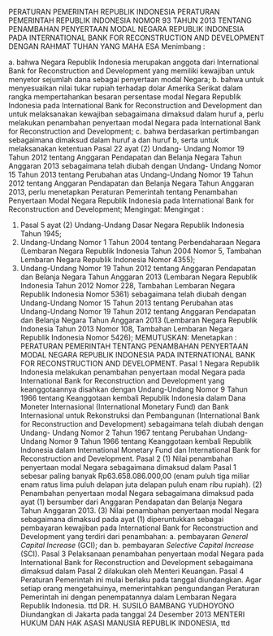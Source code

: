  PERATURAN PEMERINTAH REPUBLIK INDONESIA PERATURAN PEMERINTAH REPUBLIK INDONESIA NOMOR 93 TAHUN 2013 TENTANG PENAMBAHAN PENYERTAAN MODAL NEGARA REPUBLIK INDONESIA PADA INTERNATIONAL BANK FOR RECONSTRUCTION AND DEVELOPMENT
DENGAN RAHMAT TUHAN YANG MAHA ESA
Menimbang :

a. bahwa Negara Republik Indonesia merupakan anggota dari International Bank for Reconstruction and Development yang memiliki kewajiban untuk menyetor sejumlah dana sebagai penyertaan modal Negara;
b. bahwa untuk menyesuaikan nilai tukar rupiah terhadap dolar Amerika Serikat dalam rangka mempertahankan besaran persentase modal Negara Republik Indonesia pada International Bank for Reconstruction and Development dan untuk melaksanakan kewajiban sebagaimana dimaksud dalam huruf a, perlu melakukan penambahan penyertaan modal Negara pada International Bank for Reconstruction and Development;
c. bahwa berdasarkan pertimbangan sebagaimana dimaksud dalam huruf a dan huruf b, serta untuk melaksanakan ketentuan Pasal 22 ayat (2) Undang- Undang Nomor 19 Tahun 2012 tentang Anggaran Pendapatan dan Belanja Negara Tahun Anggaran 2013 sebagaimana telah diubah dengan Undang- Undang Nomor 15 Tahun 2013 tentang Perubahan atas Undang-Undang Nomor 19 Tahun 2012 tentang Anggaran Pendapatan dan Belanja Negara Tahun Anggaran 2013, perlu menetapkan Peraturan Pemerintah tentang Penambahan Penyertaan Modal Negara Republik Indonesia pada International Bank for Reconstruction and Development;
Mengingat:
Mengingat :

1. Pasal 5 ayat (2) Undang-Undang Dasar Negara Republik Indonesia Tahun 1945;
2. Undang-Undang Nomor 1 Tahun 2004 tentang Perbendaharaan Negara (Lembaran Negara Republik Indonesia Tahun 2004 Nomor 5, Tambahan Lembaran Negara Republik Indonesia Nomor 4355);
3. Undang-Undang Nomor 19 Tahun 2012 tentang Anggaran Pendapatan dan Belanja Negara Tahun Anggaran 2013 (Lembaran Negara Republik Indonesia Tahun 2012 Nomor 228, Tambahan Lembaran Negara Republik Indonesia Nomor 5361) sebagaimana telah diubah dengan Undang-Undang Nomor 15 Tahun 2013 tentang Perubahan atas Undang-Undang Nomor 19 Tahun 2012 tentang Anggaran Pendapatan dan Belanja Negara Tahun Anggaran 2013 (Lembaran Negara Republik Indonesia Tahun 2013 Nomor 108, Tambahan Lembaran Negara Republik Indonesia Nomor 5426);
MEMUTUSKAN:
 Menetapkan : PERATURAN PEMERINTAH TENTANG PENAMBAHAN PENYERTAAN MODAL NEGARA REPUBLIK INDONESIA PADA INTERNATIONAL BANK FOR RECONSTRUCTION AND DEVELOPMENT.
Pasal 1
Negara Republik Indonesia melakukan penambahan penyertaan modal Negara pada International Bank for Reconstruction and Development yang keanggotaannya disahkan dengan Undang-Undang Nomor 9 Tahun 1966 tentang Keanggotaan kembali Republik Indonesia dalam Dana Moneter Internasional (International Monetary Fund) dan Bank Internasional untuk Rekonstruksi dan Pembangunan (International Bank for Reconstruction and Development) sebagaimana telah diubah dengan Undang- Undang Nomor 2 Tahun 1967 tentang Perubahan Undang- Undang Nomor 9 Tahun 1966 tentang Keanggotaan kembali Republik Indonesia dalam International Monetary Fund dan International Bank for Reconstruction and Development.
Pasal 2
(1) Nilai penambahan penyertaan modal Negara sebagaimana dimaksud dalam Pasal 1 sebesar paling banyak Rp63.658.086.000,00 (enam puluh tiga miliar enam ratus lima puluh delapan juta delapan puluh enam ribu rupiah).
(2) Penambahan penyertaan modal Negara sebagaimana dimaksud pada ayat (1) bersumber dari Anggaran Pendapatan dan Belanja Negara Tahun Anggaran 2013.
(3) Nilai penambahan penyertaan modal Negara sebagaimana dimaksud pada ayat (1) diperuntukkan sebagai pembayaran kewajiban pada International Bank for Reconstruction and Development yang terdiri dari penambahan:
a. pembayaran _General Capital Increase_ (GCI); dan
b. pembayaran _Selective Capital Increase_ (SCI).
Pasal 3
Pelaksanaan penambahan penyertaan modal Negara pada International Bank for Reconstruction and Development sebagaimana dimaksud dalam Pasal 2 dilakukan oleh Menteri Keuangan.
Pasal 4
Peraturan Pemerintah ini mulai berlaku pada tanggal diundangkan.
Agar setiap orang mengetahuinya, memerintahkan pengundangan Peraturan Pemerintah ini dengan penempatannya dalam Lembaran Negara Republik Indonesia. ttd DR. H. SUSILO BAMBANG YUDHOYONO Diundangkan di Jakarta pada tanggal 24 Desember 2013 MENTERI HUKUM DAN HAK ASASI MANUSIA REPUBLIK INDONESIA, ttd